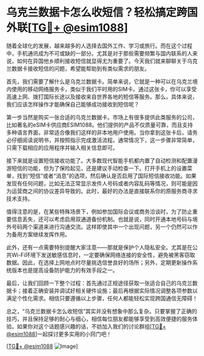 # 乌克兰数据卡怎么收短信？轻松搞定跨国外联[[TG💪+ @esim1088](https://t.me/s/esim1088)]

随着全球化的发展，越来越多的人选择去国外工作、学习或旅行。而在这个过程中，手机通讯成为不可或缺的一部分。尤其是对于那些需要频繁与国内联系的人来说，如何在异国他乡顺利接收短信就显得尤为重要了。今天我们就来聊聊关于乌克兰数据卡接收短信的问题，希望能帮助到有类似需求的朋友。

首先，我们需要了解什么是乌克兰数据卡。简单来说，它就是一种可以在乌克兰境内使用的移动网络服务卡，类似于我们平时用的SIM卡。通过这张卡，你可以享受高速上网、拨打国际长途以及接收来自世界各地的短信等服务。那么，具体来说，我们应该怎样操作才能确保自己能够成功接收到短信呢？

第一步当然是购买一张合适的乌克兰数据卡。市场上有很多提供此类服务的公司，比如著名的eSIM卡供应商ESIM1088。他们提供的产品不仅质量可靠，而且支持多种语言界面，非常适合像我们这样的非本地用户使用。当你拿到这张卡后，请务必仔细阅读说明书，并按照指示完成激活流程。通常情况下，这一步骤非常简单，只需下载相应的应用程序并输入相关信息即可。

接下来就是设置短信接收功能了。大多数现代智能手机都内置了自动检测和配置漫游短信的功能，但为了保险起见，还是建议手动检查一下。打开手机上的设置菜单，找到“短信”或者“消息”的选项，然后确认是否启用了国际短信接收功能。如果发现有任何问题，比如无法正常显示发件人号码或者内容乱码等情况，则可能是因为运营商之间的协议差异导致的。此时，最好的办法是直接联系你的原服务商寻求技术支持。

值得注意的是，在某些特殊场景下，例如参加国际会议或商务洽谈时，为了防止重要信息丢失，还可以考虑启用双通道备份机制。也就是说，同时开通本地号码与境外号码两个渠道来进行沟通交流。这样即使其中一个出现问题，另一个仍然可以作为备用方案继续发挥作用。

此外，还有一点需要特别提醒大家注意——那就是保护个人隐私安全。尤其是在公共Wi-Fi环境下发送敏感信息时，一定要确保网络连接的安全性，避免被黑客窃取数据。因此，在选择上网地点时尽量挑选信誉良好的场所；另外，定期更新操作系统版本也是提高设备防护能力的有效手段之一。

最后，让我们回顾一下整个过程：首先通过正规途径获取一张适合自己的乌克兰数据卡；接着正确安装并调试好相关硬件设施；最后再根据实际情况调整各项参数以满足个性化需求。相信只要遵循以上步骤，任何人都能轻松实现跨国通信无障碍！

总之，“乌克兰数据卡怎么收短信”其实并没有想象中那么复杂。只要掌握了正确的技巧，并且保持足够的耐心与细心，相信每位朋友都能够享受到高效便捷的服务体验。如果你对这个话题感兴趣的话，不妨加入我们的讨论群组[[TG💪+ @esim1088](https://t.me/s/esim1088)]一起探讨更多实用的小窍门吧！

[[TG💪+ @esim1088](https://t.me/s/esim1088) ![Image](https://i.postimg.cc/4NQfJmqS/Snipaste-2025-05-13-00-14-12.png)]
